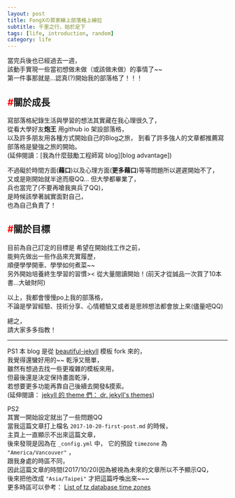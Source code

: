 ```yaml
---
layout: post
title: FongXの首家線上部落格上線拉
subtitle: 千里之行，始於足下
tags: [life, introduction, random]
category: life
---
```


當完兵後也已經過去一週，      
該動手實現一些當初想做未做（或該做未做）的事情了~~  
第一件事那就是...認真(?)開始我的部落格了！！！  


## <i style="color:red">#</i>關於成長 ##

寫部落格紀錄生活與學習的想法其實藏在我心理很久了，  
從看大學好友**炮王** 用github io 架設部落格，  
以及許多朋友用各種方式開始自己的Blog之旅，
到看了許多強人的文章都推薦寫部落格是變強之旅的開始。  
(延伸閱讀：[我為什麼鼓勵工程師寫 blog][blog advantage])  


不過礙於時間方面(**藉口**)以及心理方面(**更多藉口**)等等問題所以遲遲開始不了，  
又或是剛開始就半途而廢QQ...
但大學都畢業了，  
兵也當完了(不要再嗆我爽兵了QQ)，  
是時候該學著誠實面對自己，  
也為自己負責了！


## <i style="color:red">#</i>關於目標 ##

目前為自己訂定的目標是
希望在開始找工作之前，  
能夠先做出一些作品來充實履歷，  
順便學學開車、學學如何煮菜~~  
另外開始培養終生學習的習慣><
從大量閱讀開始！(前天才從誠品一次買了10本書...大破財阿)

以上，我都會慢慢po上我的部落格，  
不論是學習經驗、技術分享、心情體驗又或者是思辨想法都會放上來(儘量吧QQ)  


總之，  
請大家多多指教！  

---
PS1
本 blog 是從 [beautiful-jekyll][theme url] 模板 fork 來的，  
我覺得還蠻好用的~~  乾淨又簡單，  
雖然有想過去找一些更複雜的模板來用，  
但最後還是決定保持畫面乾淨，  
若想要更多功能再靠自己後續去開發&摸索。  
(延伸閱讀： [jekyll 的 theme 們： dr. jekyll's themes][theme collection])  

PS2  
其實一開始設定就出了一些問題QQ  
當我這篇文章打上檔名 `2017-10-20-first-post.md` 的時候，  
主頁上一直顯示不出來這篇文章，  
後來發現是因為在 `_config.yml` 中，
它的預設 `timezone` 為 `"America/Vancouver"` ，  
跟我身處的時區不同，  
因此這篇文章的時間(2017/10/20)因為被視為未來的文章所以不予顯示QQ，  
後來把他改成 `"Asia/Taipei"` 才把這篇呼喚出來~~~  
更多時區可以參考： 
[List of tz database time zones][timezone list]




[theme url]: https://github.com/daattali/beautiful-jekyll
[theme collection]: https://drjekyllthemes.github.io/
[timezone list]: https://en.wikipedia.org/wiki/List_of_tz_database_time_zones
[tag tutorial]: https://codinfox.github.io/dev/2015/03/06/use-tags-and-categories-in-your-jekyll-based-github-pages/
[blog advantange]: https://dotblogs.com.tw/hatelove/2017/03/26/why-engineers-should-keep-blogging





